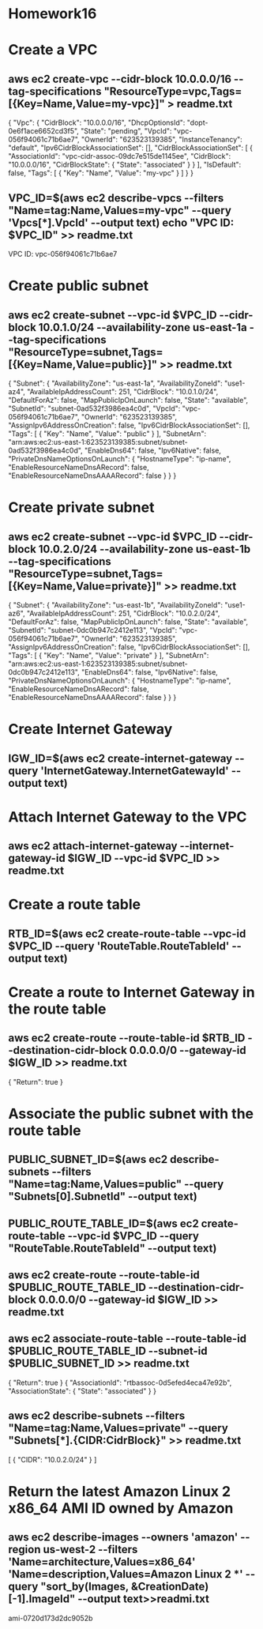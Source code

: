# Homework16
# Create a VPC
## aws ec2 create-vpc --cidr-block 10.0.0.0/16 --tag-specifications "ResourceType=vpc,Tags=[{Key=Name,Value=my-vpc}]" > readme.txt

{
    "Vpc": {
        "CidrBlock": "10.0.0.0/16",
        "DhcpOptionsId": "dopt-0e6f1ace6652cd3f5",
        "State": "pending",
        "VpcId": "vpc-056f94061c71b6ae7",
        "OwnerId": "623523139385",
        "InstanceTenancy": "default",
        "Ipv6CidrBlockAssociationSet": [],
        "CidrBlockAssociationSet": [
            {
                "AssociationId": "vpc-cidr-assoc-09dc7e515de1145ee",
                "CidrBlock": "10.0.0.0/16",
                "CidrBlockState": {
                    "State": "associated"
                }
            }
        ],
        "IsDefault": false,
        "Tags": [
            {
                "Key": "Name",
                "Value": "my-vpc"
            }
        ]
    }
}
## VPC_ID=$(aws ec2 describe-vpcs --filters "Name=tag:Name,Values=my-vpc" --query 'Vpcs[*].VpcId' --output text) echo "VPC ID: $VPC_ID" >> readme.txt

VPC ID: vpc-056f94061c71b6ae7
# Create public subnet
## aws ec2 create-subnet --vpc-id $VPC_ID --cidr-block 10.0.1.0/24 --availability-zone us-east-1a --tag-specifications "ResourceType=subnet,Tags=[{Key=Name,Value=public}]" >> readme.txt
{
    "Subnet": {
        "AvailabilityZone": "us-east-1a",
        "AvailabilityZoneId": "use1-az4",
        "AvailableIpAddressCount": 251,
        "CidrBlock": "10.0.1.0/24",
        "DefaultForAz": false,
        "MapPublicIpOnLaunch": false,
        "State": "available",
        "SubnetId": "subnet-0ad532f3986ea4c0d",
        "VpcId": "vpc-056f94061c71b6ae7",
        "OwnerId": "623523139385",
        "AssignIpv6AddressOnCreation": false,
        "Ipv6CidrBlockAssociationSet": [],
        "Tags": [
            {
                "Key": "Name",
                "Value": "public"
            }
        ],
        "SubnetArn": "arn:aws:ec2:us-east-1:623523139385:subnet/subnet-0ad532f3986ea4c0d",
        "EnableDns64": false,
        "Ipv6Native": false,
        "PrivateDnsNameOptionsOnLaunch": {
            "HostnameType": "ip-name",
            "EnableResourceNameDnsARecord": false,
            "EnableResourceNameDnsAAAARecord": false
        }
    }
}
# Create private subnet
## aws ec2 create-subnet --vpc-id $VPC_ID --cidr-block 10.0.2.0/24 --availability-zone us-east-1b --tag-specifications "ResourceType=subnet,Tags=[{Key=Name,Value=private}]" >> readme.txt
{
    "Subnet": {
        "AvailabilityZone": "us-east-1b",
        "AvailabilityZoneId": "use1-az6",
        "AvailableIpAddressCount": 251,
        "CidrBlock": "10.0.2.0/24",
        "DefaultForAz": false,
        "MapPublicIpOnLaunch": false,
        "State": "available",
        "SubnetId": "subnet-0dc0b947c2412e113",
        "VpcId": "vpc-056f94061c71b6ae7",
        "OwnerId": "623523139385",
        "AssignIpv6AddressOnCreation": false,
        "Ipv6CidrBlockAssociationSet": [],
        "Tags": [
            {
                "Key": "Name",
                "Value": "private"
            }
        ],
        "SubnetArn": "arn:aws:ec2:us-east-1:623523139385:subnet/subnet-0dc0b947c2412e113",
        "EnableDns64": false,
        "Ipv6Native": false,
        "PrivateDnsNameOptionsOnLaunch": {
            "HostnameType": "ip-name",
            "EnableResourceNameDnsARecord": false,
            "EnableResourceNameDnsAAAARecord": false
        }
    }
}
# Create Internet Gateway
## IGW_ID=$(aws ec2 create-internet-gateway --query 'InternetGateway.InternetGatewayId' --output text)
# Attach Internet Gateway to the VPC
## aws ec2 attach-internet-gateway --internet-gateway-id $IGW_ID --vpc-id $VPC_ID >> readme.txt
# Create a route table
## RTB_ID=$(aws ec2 create-route-table --vpc-id $VPC_ID --query 'RouteTable.RouteTableId' --output text)
# Create a route to Internet Gateway in the route table
## aws ec2 create-route --route-table-id $RTB_ID --destination-cidr-block 0.0.0.0/0 --gateway-id $IGW_ID >> readme.txt

{
    "Return": true
}


# Associate the public subnet with the route table
## PUBLIC_SUBNET_ID=$(aws ec2 describe-subnets --filters "Name=tag:Name,Values=public" --query "Subnets[0].SubnetId" --output text)
## PUBLIC_ROUTE_TABLE_ID=$(aws ec2 create-route-table --vpc-id $VPC_ID --query "RouteTable.RouteTableId" --output text)
## aws ec2 create-route --route-table-id $PUBLIC_ROUTE_TABLE_ID --destination-cidr-block 0.0.0.0/0 --gateway-id $IGW_ID >> readme.txt
## aws ec2 associate-route-table --route-table-id $PUBLIC_ROUTE_TABLE_ID --subnet-id $PUBLIC_SUBNET_ID >> readme.txt

{
    "Return": true
}
{
    "AssociationId": "rtbassoc-0d5efed4eca47e92b",
    "AssociationState": {
        "State": "associated"
    }
}

## aws ec2 describe-subnets --filters "Name=tag:Name,Values=private" --query "Subnets[*].{CIDR:CidrBlock}" >> readme.txt
[
    {
        "CIDR": "10.0.2.0/24"
    }
]

# Return the latest Amazon Linux 2 x86_64 AMI ID owned by Amazon
## aws ec2 describe-images --owners 'amazon' --region us-west-2 --filters 'Name=architecture,Values=x86_64' 'Name=description,Values=Amazon Linux 2 *' --query "sort_by(Images, &CreationDate)[-1].ImageId"  --output text>>readmi.txt

ami-0720d173d2dc9052b
